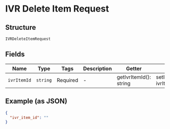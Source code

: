 
# IVR Delete Item Request

## Structure

`IVRDeleteItemRequest`

## Fields

| Name | Type | Tags | Description | Getter | Setter |
|  --- | --- | --- | --- | --- | --- |
| `ivrItemId` | `string` | Required | - | getIvrItemId(): string | setIvrItemId(string ivrItemId): void |

## Example (as JSON)

```json
{
  "ivr_item_id": ""
}
```

